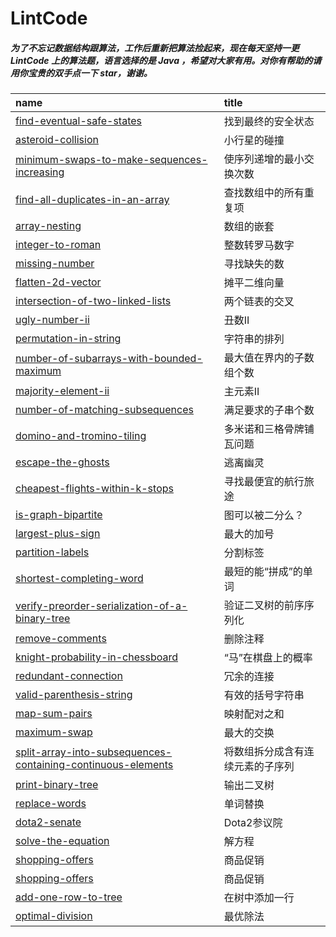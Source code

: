 # LintCode

##### 为了不忘记数据结构跟算法，工作后重新把算法捡起来，现在每天坚持一更 LintCode 上的算法题，语言选择的是 Java ，希望对大家有用。对你有帮助的请用你宝贵的双手点一下 star，谢谢。


| name                                                | title                                      |
| :-------------------------------------------------- | :----------------------------------------- |
| [find-eventual-safe-states](code/找到最终的安全状态.md)        | 找到最终的安全状态                      |
| [asteroid-collision](code/小行星的碰撞.md)                  | 小行星的碰撞                                     |
| [minimum-swaps-to-make-sequences-increasing](code/使序列递增的最小交换次数.md)                | 使序列递增的最小交换次数                                     |
| [find-all-duplicates-in-an-array](code/查找数组中的所有重复项.md)                | 查找数组中的所有重复项                                     |
| [array-nesting](code/数组的嵌套.md)                | 数组的嵌套                                     |
| [integer-to-roman](code/整数转罗马数字.md)                | 整数转罗马数字                                     |
| [missing-number](code/寻找缺失的数.md)                | 寻找缺失的数                                     |
| [flatten-2d-vector](code/摊平二维向量.md)                | 摊平二维向量                                     |
| [intersection-of-two-linked-lists](code/两个链表的交叉.md)                | 两个链表的交叉                                     |
| [ugly-number-ii](code/丑数II.md)                | 丑数II                                     |
| [permutation-in-string](code/字符串的排列.md)                | 字符串的排列                                     |
| [number-of-subarrays-with-bounded-maximum](code/最大值在界内的子数组个数.md)                | 最大值在界内的子数组个数                                     |
| [majority-element-ii](code/主元素II.md)                | 主元素II                                     |
| [number-of-matching-subsequences](code/满足要求的子串个数.md)                | 满足要求的子串个数                                     |
| [domino-and-tromino-tiling](code/多米诺和三格骨牌铺瓦问题.md)                | 多米诺和三格骨牌铺瓦问题                                     |
| [escape-the-ghosts](code/逃离幽灵.md)                | 逃离幽灵                                     |
| [cheapest-flights-within-k-stops](code/寻找最便宜的航行旅途.md)                | 寻找最便宜的航行旅途                                     |
| [is-graph-bipartite](code/图可以被二分么？.md)                | 图可以被二分么？                                     |
| [largest-plus-sign](code/最大的加号.md)                | 最大的加号                                     |
| [partition-labels](code/分割标签.md)                | 分割标签                                     |
| [shortest-completing-word](code/最短的能“拼成”的单词.md)                | 最短的能“拼成”的单词                                     |
| [verify-preorder-serialization-of-a-binary-tree](code/验证二叉树的前序序列化.md)                | 验证二叉树的前序序列化                                     |
| [remove-comments](code/删除注释.md)                | 删除注释                                     |
| [knight-probability-in-chessboard](code/“马”在棋盘上的概率.md)                | “马”在棋盘上的概率                                     |
| [redundant-connection](code/冗余的连接.md)                | 冗余的连接                                     |
| [valid-parenthesis-string](code/有效的括号字符串.md)                | 有效的括号字符串                                     |
| [map-sum-pairs](code/映射配对之和.md)                | 映射配对之和                                     |
| [maximum-swap](code/最大的交换.md)                | 最大的交换                                     |
| [split-array-into-subsequences-containing-continuous-elements](code/将数组拆分成含有连续元素的子序列.md)                | 将数组拆分成含有连续元素的子序列                                     |
| [print-binary-tree](code/输出二叉树.md)                | 输出二叉树                                     |
| [replace-words](code/单词替换.md)                | 单词替换                                     |
| [dota2-senate](code/Dota2参议院.md)                | Dota2参议院                                     |
| [solve-the-equation](code/解方程.md)                | 解方程                                    |
| [shopping-offers](code/商品促销.md)                | 商品促销                                    |
| [shopping-offers](code/商品促销.md)                | 商品促销                                    |
| [add-one-row-to-tree](code/在树中添加一行.md)                | 在树中添加一行                                    |
| [optimal-division](code/最优除法.md)                | 最优除法                                    |




